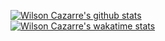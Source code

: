 [![Wilson Cazarre's github stats](https://github-readme-stats-ten-flame.vercel.app/api?username=WilsonCazarre&show_icons=true&theme=react)](https://github.com/anuraghazra/github-readme-stats)
<br />
[![Wilson Cazarre's wakatime stats](https:/github-readme-stats-ten-flame.vercel.app/api/wakatime?username=WilsonCazarre&layout=compact&theme=react)](https://github.com/anuraghazra/github-readme-stats)

<!--
**WilsonCazarre/WilsonCazarre** is a ✨ _special_ ✨ repository because its `README.md` (this file) appears on your GitHub profile.

Here are some ideas to get you started:

- 🔭 I’m currently working on ...
- 🌱 I’m currently learning ...
- 👯 I’m looking to collaborate on ...
- 🤔 I’m looking for help with ...
- 💬 Ask me about ...
- 📫 How to reach me: ...
- 😄 Pronouns: ...
- ⚡ Fun fact: ...
-->
